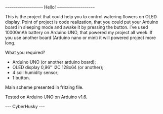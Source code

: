 ------------------- Hello! -------------------

This is the project that could help you to control watering flowers on OLED display. Point of project is code realization, that you could put your Arduino board in sleeping mode and awake it by pressing the button. I’ve used 10000mAh battery on Arduino UNO, that powered my project all week. If you use another board (Arduino nano or mini) it will powered project more long.

What you required?
- Arduino UNO (or another arduino board);
- OLED display 0,96’’  I2C 128x64 (or another);
- 4 soil humidity sensor;
- 1 button.

Main scheme presented in fritzing file. 

Tested on Arduino UNO on Arduino v1.6.


--- CyberHusky ---
